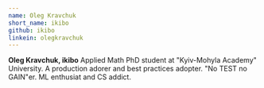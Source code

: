 ```yaml
---
name: Oleg Kravchuk
short_name: ikibo
github: ikibo
linkein: olegkravchuk
---
```


**Oleg Kravchuk, ikibo** Applied Math PhD student at "Kyiv-Mohyla Academy" University. A production adorer and best practices adopter. "No TEST no GAIN"er. ML enthusiat and CS addict. 

